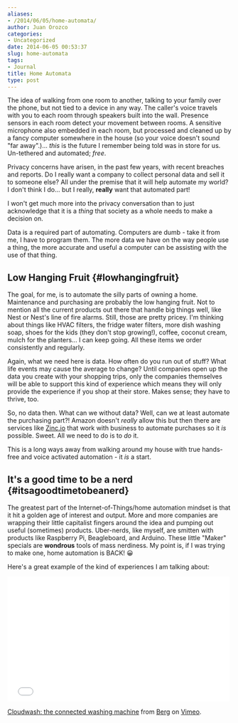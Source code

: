 ```yaml
---
aliases:
- /2014/06/05/home-automata/
author: Juan Orozco
categories:
- Uncategorized
date: 2014-06-05 00:53:37
slug: home-automata
tags:
- Journal
title: Home Automata
type: post
---
```


The idea of walking from one room to another, talking to your family over the phone, but not tied to a device in any way. The caller's voice travels with you to each room through speakers built into the wall. Presence sensors in each room detect your movement between rooms. A sensitive microphone also embedded in each room, but processed and cleaned up by a fancy computer somewhere in the house (so your voice doesn't sound "far away".)... _this_ is the future I remember being told was in store for us. Un-tethered and automated; _free_.

Privacy concerns have arisen, in the past few years, with recent breaches and reports. Do I really want a company to collect personal data and sell it to someone else? All under the premise that it will help automate my world? I don't think I do... but I really, **really** want that automated part!

I won't get much more into the privacy conversation than to just acknowledge that it is a _thing_ that society as a whole needs to make a decision on.

Data is a required part of automating. Computers are dumb - take it from me, I have to program them. The more data we have on the way people use a thing, the more accurate and useful a computer can be assisting with the use of that thing.

## Low Hanging Fruit {#lowhangingfruit}

The goal, for me, is to automate the silly parts of owning a home. Maintenance and purchasing are probably the low hanging fruit. Not to mention all the current products out there that handle big things well, like Nest or Nest's line of fire alarms. Still, those are pretty pricey. I'm thinking about things like HVAC filters, the fridge water filters, more dish washing soap, shoes for the kids (they don't stop growing!), coffee, coconut cream, mulch for the planters... I can keep going. All these items we order consistently and regularly.

Again, what we need here is data. How often do you run out of stuff? What life events may cause the average to change? Until companies open up the data you create with your shopping trips, only the companies themselves will be able to support this kind of experience which means they will only provide the experience if you shop at their store. Makes sense; they have to thrive, too.

So, no data then. What can we without data? Well, can we at least automate the purchasing part?! Amazon doesn't _really_ allow this but then there are services like [Zinc.io][1] that work with business to automate purchases so it _is_ possible. Sweet. All we need to do is to _do_ it.

This is a long ways away from walking around my house with true hands-free and voice activated automation - it _is_ a start.

## It's a good time to be a nerd {#itsagoodtimetobeanerd}

The greatest part of the Internet-of-Things/home automation mindset is that it hit a golden age of interest and output. More and more companies are wrapping their little capitalist fingers around the idea and pumping out useful (sometimes) products. Uber-nerds, like myself, are smitten with products like Raspberry Pi, Beagleboard, and Arduino. These little "Maker" specials are **wondrous** tools of mass nerdiness. My point is, if I was trying to make one, home automation is BACK! 😀

Here's a great example of the kind of experiences I am talking about:

<iframe src="//player.vimeo.com/video/87522764?color=ffffff" width="500" height="281" frameborder="0" webkitallowfullscreen mozallowfullscreen allowfullscreen></iframe>

[Cloudwash: the connected washing machine][2] from [Berg][3] on [Vimeo][4].

[1]: http://zinc.io
[2]: http://vimeo.com/87522764
[3]: http://vimeo.com/bergstudio
[4]: https://vimeo.com